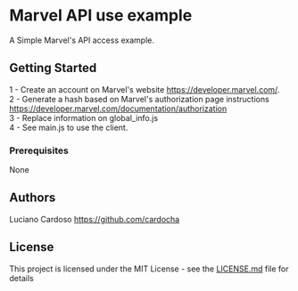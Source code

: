 # Marvel API use example 
A Simple Marvel's API access example.

## Getting Started
1 - Create an account on Marvel's website https://developer.marvel.com/. <br/>
2 - Generate a hash based on Marvel's authorization page instructions https://developer.marvel.com/documentation/authorization<br/>
3 - Replace information on global_info.js<br/>
4 - See main.js to use the client.<br/>


### Prerequisites

None

## Authors

Luciano Cardoso https://github.com/cardocha

## License

This project is licensed under the MIT License - see the [LICENSE.md](LICENSE.md) file for details

